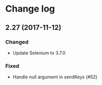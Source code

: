 Change log
==========

2.27 (2017-11-12)
-------------------

### Changed

- Update Selenium to 3.7.0

### Fixed

- Handle null argument in sendKeys (#52)


